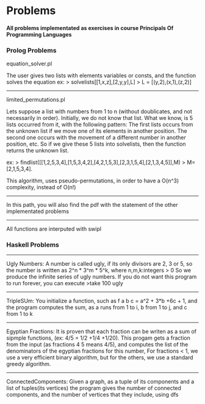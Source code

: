 # Problems

#### All problems implementated as exercises in course Principals Of Programming Languages


### Prolog Problems

equation_solver.pl

The user gives two lists with elements variables or consts, and the function solves the equation
ex: > solvelists[[1,x,z],[2,y,y],L]
      > L = [(y,2),(x,1),(z,2)]

-------------------------------------------------------------------------------------------------
limited_permutations.pl


Lets suppose a list with numbers from 1 to n (without doublicates, and not necessarily in order). 
Initially, we do not know that list. What we know, is 5 lists occurred from it, with the following pattern:
The first lists occurs from the unknown list if we move one of its elements in another position. 
The second one occurs with the movement of a different number in another position, etc. 
So if we give these 5 lists into solvelists, then the function returns the unknown list.

ex: > findlist([[1,2,5,3,4],[1,5,3,4,2],[4,2,1,5,3],[2,3,1,5,4],[2,1,3,4,5]],M)
     > M=[2,1,5,3,4].

This algorithm, uses pseudo-permutations, in order to have a O(n^3) complexity, instead of O(n!)

-------------------------------------------------------------------------------------------------
In this path, you will also find the pdf with the statement of the other implementated problems

-------------------------------------------------------------------------------------------------
All functions are interputed with swipl



### Haskell Problems
-------------------------------------------------------------------------------------------------------------------------------
Ugly Numbers: A number is called ugly, if its only divisors are 2, 3 or 5, so the number is written as 2^n * 3^m * 5^k,
              where n,m,k:integers > 0
              So we produce the infinite series of ugly numbers. 
              If you do not want this program to run forever, you can execute >take 100 ugly

------------------------------------------------------------------------------------------------------------------------------- 
TripleSUm:   You initialize a function, such as f a b c = a^2 + 3*b +6c + 1, and the program computes the sum, 
              as a runs from 1 to i, b from 1 to j, and c from 1 to k

-------------------------------------------------------------------------------------------------------------------------------
Egyptian Fractions: It is proven that each fraction can be writen as a sum of sipmple functions, (ex: 4/5 = 1/2 +1/4 +1/20).                        This progam gets a fraction from the input (as fractions 4 5 means 4/5), 
                     and computes the list of the denominators of the egyptian fractions for this number,
                     For fractions < 1, we use a very efficient binary algorithm, but for the others,
                     we use a standard greedy algorithm.
                    
-------------------------------------------------------------------------------------------------------------------------------  
ConnectedComponents: Given a graph, as a tuple of its components and a list of tuples(its vertices) 
                     the program gives the number of connected components, and the number of vertices that they include,
                     using dfs         
